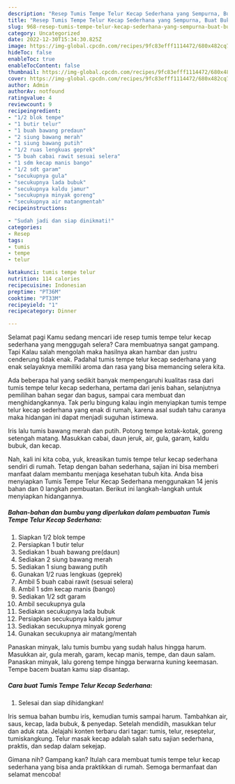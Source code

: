 ```yaml
---
description: "Resep Tumis Tempe Telur Kecap Sederhana yang Sempurna, Buat Buka Puasa Lezat Sekali"
title: "Resep Tumis Tempe Telur Kecap Sederhana yang Sempurna, Buat Buka Puasa Lezat Sekali"
slug: 968-resep-tumis-tempe-telur-kecap-sederhana-yang-sempurna-buat-buka-puasa-lezat-sekali
category: Uncategorized
date: 2022-12-30T15:34:30.825Z
image: https://img-global.cpcdn.com/recipes/9fc83efff1114472/680x482cq70/tumis-tempe-telur-kecap-sederhana-foto-resep-utama.jpg
hideToc: false
enableToc: true
enableTocContent: false
thumbnail: https://img-global.cpcdn.com/recipes/9fc83efff1114472/680x482cq70/tumis-tempe-telur-kecap-sederhana-foto-resep-utama.jpg
cover: https://img-global.cpcdn.com/recipes/9fc83efff1114472/680x482cq70/tumis-tempe-telur-kecap-sederhana-foto-resep-utama.jpg
author: Admin
authorAv: notfound
ratingvalue: 4
reviewcount: 9
recipeingredient:
- "1/2 blok tempe"
- "1 butir telur"
- "1 buah bawang predaun"
- "2 siung bawang merah"
- "1 siung bawang putih"
- "1/2 ruas lengkuas geprek"
- "5 buah cabai rawit sesuai selera"
- "1 sdm kecap manis bango"
- "1/2 sdt garam"
- "secukupnya gula"
- "secukupnya lada bubuk"
- "secukupnya kaldu jamur"
- "secukupnya minyak goreng"
- "secukupnya air matangmentah"
recipeinstructions:

- "Sudah jadi dan siap dinikmati!"
categories:
- Resep
tags:
- tumis
- tempe
- telur

katakunci: tumis tempe telur 
nutrition: 114 calories
recipecuisine: Indonesian
preptime: "PT36M"
cooktime: "PT33M"
recipeyield: "1"
recipecategory: Dinner

---
```



Selamat pagi Kamu sedang mencari ide resep tumis tempe telur kecap sederhana yang menggugah selera? Cara membuatnya sangat gampang. Tapi Kalau salah mengolah maka hasilnya akan hambar dan justru cenderung tidak enak. Padahal tumis tempe telur kecap sederhana yang enak selayaknya memiliki aroma dan rasa yang bisa memancing selera kita.


Ada beberapa hal yang sedikit banyak mempengaruhi kualitas rasa dari tumis tempe telur kecap sederhana, pertama dari jenis bahan, selanjutnya pemilihan bahan segar dan bagus, sampai cara membuat dan menghidangkannya. Tak perlu bingung kalau ingin menyiapkan tumis tempe telur kecap sederhana yang enak di rumah, karena asal sudah tahu caranya maka hidangan ini dapat menjadi suguhan istimewa.

Iris lalu tumis bawang merah dan putih. Potong tempe kotak-kotak, goreng setengah matang. Masukkan cabai, daun jeruk, air, gula, garam, kaldu bubuk, dan kecap.


Nah, kali ini kita coba, yuk, kreasikan tumis tempe telur kecap sederhana sendiri di rumah. Tetap dengan bahan sederhana, sajian ini bisa memberi manfaat dalam membantu menjaga kesehatan tubuh kita. Anda bisa menyiapkan Tumis Tempe Telur Kecap Sederhana menggunakan 14 jenis bahan dan 0 langkah pembuatan. Berikut ini langkah-langkah untuk menyiapkan hidangannya.

<!--inarticleads1-->

##### Bahan-bahan dan bumbu yang diperlukan dalam pembuatan Tumis Tempe Telur Kecap Sederhana:

1. Siapkan 1/2 blok tempe
1. Persiapkan 1 butir telur
1. Sediakan 1 buah bawang pre(daun)
1. Sediakan 2 siung bawang merah
1. Sediakan 1 siung bawang putih
1. Gunakan 1/2 ruas lengkuas (geprek)
1. Ambil 5 buah cabai rawit (sesuai selera)
1. Ambil 1 sdm kecap manis (bango)
1. Sediakan 1/2 sdt garam
1. Ambil secukupnya gula
1. Sediakan secukupnya lada bubuk
1. Persiapkan secukupnya kaldu jamur
1. Sediakan secukupnya minyak goreng
1. Gunakan secukupnya air matang/mentah


Panaskan minyak, lalu tumis bumbu yang sudah halus hingga harum. Masukkan air, gula merah, garam, kecap manis, tempe, dan daun salam. Panaskan minyak, lalu goreng tempe hingga berwarna kuning keemasan. Tempe bacem buatan kamu siap disantap. 

<!--inarticleads2-->

##### Cara buat Tumis Tempe Telur Kecap Sederhana:


1. Selesai dan siap dihidangkan!

Iris semua bahan bumbu iris, kemudian tumis sampai harum. Tambahkan air, saus, kecap, lada bubuk, &amp; penyedap. Setelah mendidih, masukkan telur dan aduk rata. Jelajahi konten terbaru dari tagar: tumis, telur, reseptelur, tumiskangkung. Telur masak kecap adalah salah satu sajian sederhana, praktis, dan sedap dalam sekejap. 

Gimana nih? Gampang kan? Itulah cara membuat tumis tempe telur kecap sederhana yang bisa anda praktikkan di rumah. Semoga bermanfaat dan selamat mencoba!

